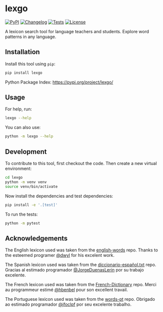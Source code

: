 # lexgo

[![PyPI](https://img.shields.io/pypi/v/lexgo.svg)](https://pypi.org/project/lexgo/)
[![Changelog](https://img.shields.io/github/v/release/joshkil/lexgo?include_prereleases&label=changelog)](https://github.com/joshkil/lexgo/releases)
[![Tests](https://github.com/joshkil/lexgo/actions/workflows/test.yml/badge.svg)](https://github.com/joshkil/lexgo/actions/workflows/test.yml)
[![License](https://img.shields.io/badge/license-Apache%202.0-blue.svg)](https://github.com/joshkil/lexgo/blob/master/LICENSE)

A lexicon search tool for language teachers and students. Explore word patterns in any language. 

## Installation

Install this tool using `pip`:
```bash
pip install lexgo
```
Python Package Index: https://pypi.org/project/lexgo/

## Usage

For help, run:
```bash
lexgo --help
```
You can also use:
```bash
python -m lexgo --help
```
## Development

To contribute to this tool, first checkout the code. Then create a new virtual environment:
```bash
cd lexgo
python -m venv venv
source venv/bin/activate
```
Now install the dependencies and test dependencies:
```bash
pip install -e '.[test]'
```
To run the tests:
```bash
python -m pytest
```
## Acknowledgements

The English lexicon used was taken from the [english-words](https://github.com/dwyl/english-words) repo. Thanks to the esteemed programer [@dwyl](https://github.com/dwyl) for his excelent work. 

The Spanish lexicon used was taken from the [diccionario-español.txt](https://github.com/JorgeDuenasLerin/diccionario-espanol-txt) repo. Gracias al estimado programador [@JorgeDuenasLerin](https://github.com/JorgeDuenasLerin) por su trabajo excelente. 

The French lexicon used was taken from the [French-Dictionary](https://github.com/hbenbel/French-Dictionary) repo. Merci au programmeur estimé [@hbenbel](https://github.com/hbenbel) pour son excellent travail.

The Portuguese lexicon used was taken from the [words-pt](https://github.com/jfoclpf/words-pt) repo. Obrigado ao estimado programador [@jfoclpf](https://github.com/jfoclpf) por seu excelente trabalho.
